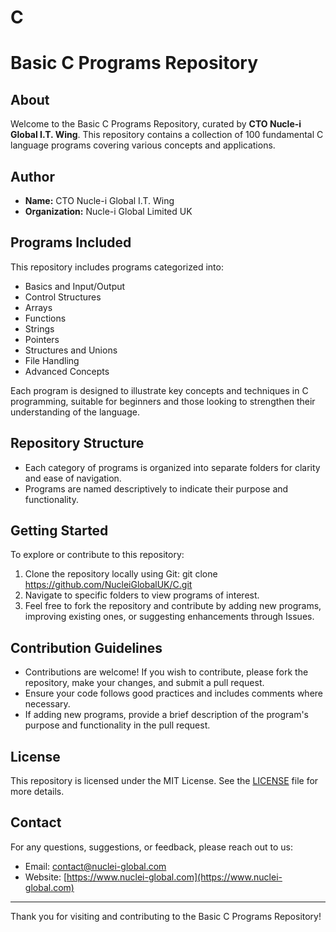 # C

# Basic C Programs Repository

## About
Welcome to the Basic C Programs Repository, curated by **CTO Nucle-i Global I.T. Wing**. This repository contains a collection of 100 fundamental C language programs covering various concepts and applications.

## Author
- **Name:** CTO Nucle-i Global I.T. Wing
- **Organization:** Nucle-i Global Limited UK

## Programs Included
This repository includes programs categorized into:
- Basics and Input/Output
- Control Structures
- Arrays
- Functions
- Strings
- Pointers
- Structures and Unions
- File Handling
- Advanced Concepts

Each program is designed to illustrate key concepts and techniques in C programming, suitable for beginners and those looking to strengthen their understanding of the language.

## Repository Structure
- Each category of programs is organized into separate folders for clarity and ease of navigation.
- Programs are named descriptively to indicate their purpose and functionality.

## Getting Started
To explore or contribute to this repository:
1. Clone the repository locally using Git: git clone https://github.com/NucleiGlobalUK/C.git
2. Navigate to specific folders to view programs of interest.
3. Feel free to fork the repository and contribute by adding new programs, improving existing ones, or suggesting enhancements through Issues.

## Contribution Guidelines
- Contributions are welcome! If you wish to contribute, please fork the repository, make your changes, and submit a pull request.
- Ensure your code follows good practices and includes comments where necessary.
- If adding new programs, provide a brief description of the program's purpose and functionality in the pull request.

## License
This repository is licensed under the MIT License. See the [LICENSE](./LICENSE) file for more details.

## Contact
For any questions, suggestions, or feedback, please reach out to us:
- Email: [contact@nuclei-global.com](mailto:contact@nuclei-global.com)
- Website: [https://www.nuclei-global.com](https://www.nuclei-global.com)

---

Thank you for visiting and contributing to the Basic C Programs Repository!

